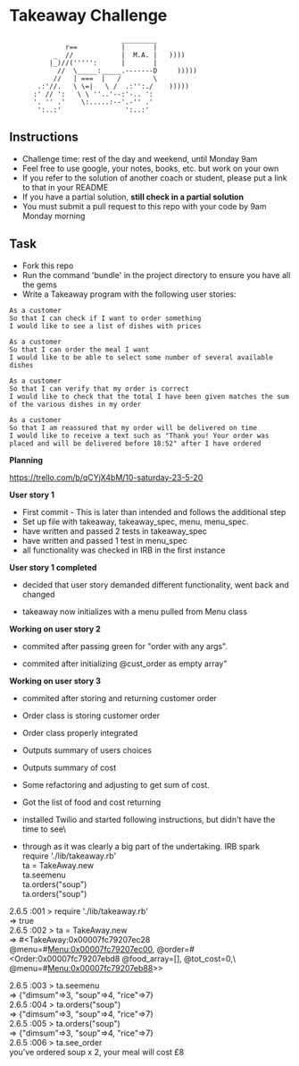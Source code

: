 Takeaway Challenge
==================
```
                            _________
              r==           |       |
           _  //            |  M.A. |   ))))
          |_)//(''''':      |       |
            //  \_____:_____.-------D     )))))
           //   | ===  |   /        \
       .:'//.   \ \=|   \ /  .:'':./    )))))
      :' // ':   \ \ ''..'--:'-.. ':
      '. '' .'    \:.....:--'.-'' .'
       ':..:'                ':..:'

 ```

Instructions
-------

* Challenge time: rest of the day and weekend, until Monday 9am
* Feel free to use google, your notes, books, etc. but work on your own
* If you refer to the solution of another coach or student, please put a link to that in your README
* If you have a partial solution, **still check in a partial solution**
* You must submit a pull request to this repo with your code by 9am Monday morning

Task
-----

* Fork this repo
* Run the command 'bundle' in the project directory to ensure you have all the gems
* Write a Takeaway program with the following user stories:

```
As a customer
So that I can check if I want to order something
I would like to see a list of dishes with prices

As a customer
So that I can order the meal I want
I would like to be able to select some number of several available dishes

As a customer
So that I can verify that my order is correct
I would like to check that the total I have been given matches the sum of the various dishes in my order

As a customer
So that I am reassured that my order will be delivered on time
I would like to receive a text such as "Thank you! Your order was placed and will be delivered before 18:52" after I have ordered
```

**Planning**

https://trello.com/b/qCYjX4bM/10-saturday-23-5-20

  **User story 1**

  * First commit - This is later than intended and follows the additional step
  * Set up file with takeaway, takeaway_spec, menu, menu_spec.
  * have written and passed 2 tests in takeaway_spec
  * have written and passed 1 test in menu_spec
  * all functionality was checked in IRB in the first instance

  **User story 1 completed**

  * decided that user story demanded different functionality, went back and changed

  * takeaway now initializes with a menu pulled from Menu class

  **Working on user story 2**

  * commited after passing green for "order with any args".

  * commited after initializing @cust_order as empty array"

  **Working on user story 3**

  * commited after storing and returning customer order

  * Order class is storing customer order

  * Order class properly integrated

  * Outputs summary of users choices

  * Outputs summary of cost

  * Some refactoring and adjusting to get sum of cost.

  * Got the list of food and cost returning

  * installed Twilio and started following instructions, but didn't have the time to see\
  * through as it was clearly a big part of the undertaking.
IRB spark\
require './lib/takeaway.rb'\
ta = TakeAway.new\
ta.seemenu\
ta.orders("soup")\
ta.orders("soup")

2.6.5 :001 > require './lib/takeaway.rb'\
 => true\
2.6.5 :002 > ta = TakeAway.new\
 => #<TakeAway:0x00007fc79207ec28 @menu=#<Menu:0x00007fc79207ec00>, @order=#<Order:0x00007fc79207ebd8 @food_array=[], @tot_cost=0,\ @menu=#<Menu:0x00007fc79207eb88>>>

2.6.5 :003 > ta.seemenu\
 => {"dimsum"=>3, "soup"=>4, "rice"=>7}\
2.6.5 :004 > ta.orders("soup")\
 => {"dimsum"=>3, "soup"=>4, "rice"=>7}\
2.6.5 :005 > ta.orders("soup")\
 => {"dimsum"=>3, "soup"=>4, "rice"=>7}\
2.6.5 :006 > ta.see_order\
you've ordered soup x 2, your meal will cost £8
